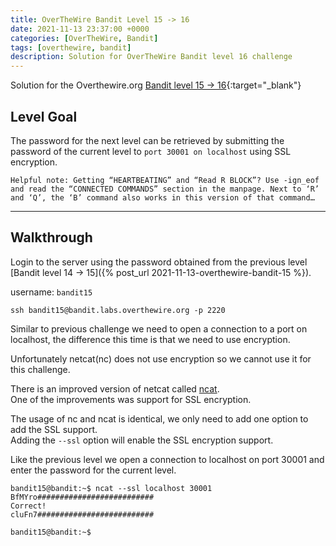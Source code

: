 ```yaml
---
title: OverTheWire Bandit Level 15 -> 16
date: 2021-11-13 23:37:00 +0000
categories: [OverTheWire, Bandit]
tags: [overthewire, bandit]
description: Solution for OverTheWire Bandit level 16 challenge
---
```


Solution for the Overthewire.org [Bandit level 15 -> 16](https://overthewire.org/wargames/bandit/bandit16.html){:target="\_blank"}

## Level Goal

The password for the next level can be retrieved by submitting the password of the current level to `port 30001 on localhost` using SSL encryption.

`Helpful note: Getting “HEARTBEATING” and “Read R BLOCK”? Use -ign_eof and read the “CONNECTED COMMANDS” section in the manpage. Next to ‘R’ and ‘Q’, the ‘B’ command also works in this version of that command…`

---

## Walkthrough

Login to the server using the password obtained from the previous level [Bandit level 14 -> 15]({% post_url 2021-11-13-overthewire-bandit-15 %}).  

username: `bandit15`  

```ssh
ssh bandit15@bandit.labs.overthewire.org -p 2220
```

Similar to previous challenge we need to open a connection to a port on localhost, the difference this time is that we need to use encryption.  

Unfortunately netcat(nc) does not use encryption so we cannot use it for this challenge.

There is an improved version of netcat called [ncat](https://nmap.org/ncat/).  
One of the improvements was support for SSL encryption.  

The usage of nc and ncat is identical, we only need to add one option to add the SSL support.  
Adding the `--ssl` option will enable the SSL encryption support.

Like the previous level we open a connection to localhost on port 30001 and enter the password for the current level.

```console
bandit15@bandit:~$ ncat --ssl localhost 30001
BfMYro##########################
Correct!
cluFn7##########################

bandit15@bandit:~$ 
```
